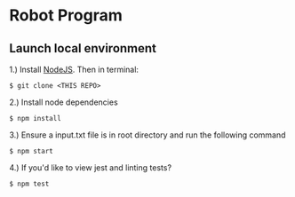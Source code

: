 # Robot Program

## Launch local environment
1.) Install [NodeJS](http://nodejs.org/download/). Then in terminal:

    $ git clone <THIS REPO>

2.) Install node dependencies

	$ npm install

3.) Ensure a input.txt file is in root directory and run the following command

	$ npm start

4.) If you'd like to view jest and linting tests?

	$ npm test
